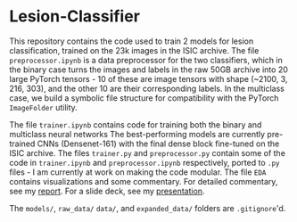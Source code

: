# Lesion-Classifier
This repository contains the code used to train 2 models for lesion classification, trained on the 23k images in the ISIC archive. The file `preprocessor.ipynb` is a data preprocessor for the two classifiers, which in the binary case turns the images and labels in the raw 50GB archive into 20 large PyTorch tensors - 10 of these are image tensors with shape (~2100, 3, 216, 303), and the other 10 are their corresponding labels. In the multiclass case, we build a symbolic file structure for compatibility with the PyTorch `ImageFolder` utility.

The file `trainer.ipynb` contains code for training both the binary and multiclass neural networks The best-performing models are currently pre-trained CNNs (Densenet-161) with the final dense block fine-tuned on the ISIC archive. The files `trainer.py` and `preprocessor.py` contain some of the code in `trainer.ipynb` and `preprocessor.ipynb` respectively, ported to `.py` files - I am currently at work on making the code modular. The file `EDA` contains visualizations and some commentary. For detailed commentary, see my [report](report/lesion_classification.pdf). For a slide deck, see my [presentation](presentation/lesion_presentation.pdf).

The `models/`, `raw_data/` `data/`, and `expanded_data/` folders are `.gitignore`'d.
